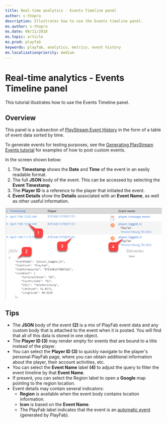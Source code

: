 ```yaml
---
title: Real-time analytics - Events Timeline panel
author: v-thopra
description: Illustrates how to use the Events timeline panel.
ms.author: v-thopra
ms.date: 08/11/2018
ms.topic: article
ms.prod: playfab
keywords: playfab, analytics, metrics, event history
ms.localizationpriority: medium
---
```


# Real-time analytics - Events Timeline panel

This tutorial illustrates how to use the Events Timeline panel.

## Overview

This panel is a subsection of [PlayStream Event History](event-history.md) in the form of a table of event data sorted by time.

To generate events for testing purposes, see the [Generating PlayStream Events tutorial](playstream-events.md) for examples of how to post custom events.

In the screen shown below:

1. The **Timestamp** shows the **Date** and **Time** of the event in an easily readable format.
2. The full **JSON** body of the event. This can be accessed by selecting the **Event Timestamp**.
3. The **Player ID** is a reference to the player that initiated the event.
4. **Event Details** show the **Details** associated with an **Event Name**, as well as other useful information.

![Events Timeline panel](media/tutorials/events-timeline-panel.png)  

## Tips

- The **JSON** body of the event **(2)** is a mix of PlayFab event data and any custom body that is attached to the event when it is posted. You will find that all of this data is stored in one object.
- The **Player ID (3)** may render empty for events that are bound to a title instead of the player.
- You can select the **Player ID (3)** to quickly navigate to the player's personal PlayFab page, where you can obtain additional information about the player, their account activities, etc.
- You can select the **Event Name** label **(4)** to adjust the query to filter the event timeline by that **Event Name**.
- If present, you can select the Region label to open a **Google** map pointing to the region location.
- Event details may contain several indicators:
  - **Region** is available when the event body contains location information.
  - **Icon** is based on the **Event Name**.
  - The PlayFab label indicates that the event is an [automatic event](playstream-events.md) (generated by PlayFab).
